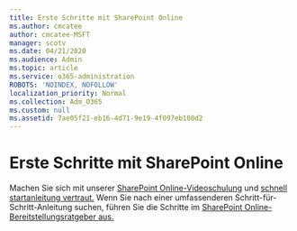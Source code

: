 ```yaml
---
title: Erste Schritte mit SharePoint Online
ms.author: cmcatee
author: cmcatee-MSFT
manager: scotv
ms.date: 04/21/2020
ms.audience: Admin
ms.topic: article
ms.service: o365-administration
ROBOTS: 'NOINDEX, NOFOLLOW'
localization_priority: Normal
ms.collection: Adm_O365
ms.custom: null
ms.assetid: 7ae05f21-eb16-4d71-9e19-4f097eb100d2
---
```


# <a name="get-started-with-sharepoint-online"></a>Erste Schritte mit SharePoint Online

Machen Sie sich mit unserer [SharePoint Online-Videoschulung](https://go.microsoft.com/fwlink/?linkid=866438) und [schnell startanleitung vertraut.](https://go.microsoft.com/fwlink/?linkid=866437) Wenn Sie nach einer umfassenderen Schritt-für-Schritt-Anleitung suchen, führen Sie die Schritte im [SharePoint Online-Bereitstellungsratgeber aus.](https://portal.office.com/onboarding/sharepointonline#/)
  

